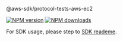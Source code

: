 @aws-sdk/protocol-tests-aws-ec2

[![NPM version](https://img.shields.io/npm/v/@aws-sdk/protocol-tests-aws-ec2/beta.svg)](https://www.npmjs.com/package/@aws-sdk/protocol-tests-aws-ec2)
[![NPM downloads](https://img.shields.io/npm/dm/@aws-sdk/protocol-tests-aws-ec2.svg)](https://www.npmjs.com/package/@aws-sdk/protocol-tests-aws-ec2)

For SDK usage, please step to [SDK reademe](https://github.com/aws/aws-sdk-js-v3).
